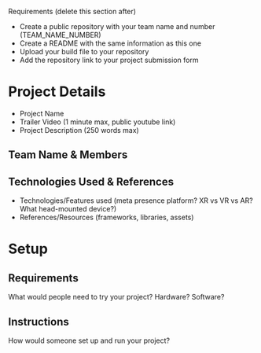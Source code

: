 Requirements (delete this section after)
- Create a public repository with your team name and number (TEAM_NAME_NUMBER)
- Create a README with the same information as this one
- Upload your build file to your repository
- Add the repository link to your project submission form

# Project Details 
- Project Name
- Trailer Video (1 minute max, public youtube link)
- Project Description (250 words max)

## Team Name & Members

## Technologies Used & References
- Technologies/Features used (meta presence platform? XR vs VR vs AR? What head-mounted device?)
- References/Resources (frameworks, libraries, assets)

# Setup
## Requirements 
What would people need to try your project? Hardware? Software?

## Instructions
How would someone set up and run your project?

